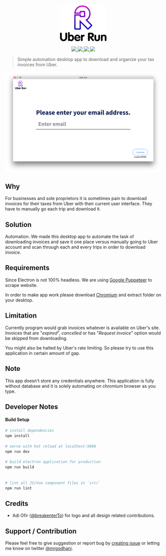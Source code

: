 <p align="center"><img src="/uber-run.png" alt="Uber Run" width="150"></p>

<p align="center">
<a href="https://travis-ci.org/break-enter/uberrun">
<img src="https://travis-ci.org/break-enter/uberrun.svg?branch=master">
</a>
<a href="https://codeclimate.com/github/break-enter/uberrun/maintainability">
<img src="https://api.codeclimate.com/v1/badges/a176f7fdd72bd288291f/maintainability" />
</a>
<a href="https://david-dm.org/break-enter/uberrun">
<img src="https://david-dm.org/break-enter/uberrun.svg" />
</a>
<a href="https://david-dm.org/break-enter/uberrun?type=dev" title="devDependencies status"><img src="https://david-dm.org/break-enter/uberrun/dev-status.svg"/></a>
</p>


> Simple automation desktop app to download and organize your tax invoices from Uber.


![screenshot](/appscreen.png)

## Why

For businesses and sole proprietors it is sometimes pain to download invoices for their taxes from Uber with their current user interface. They have to manually go each trip and download it.

## Solution

Automation. We made this desktop app to automate the task of downloading invoices and save it one place versus manually going to Uber account and scan through each and every trips in order to download invoice.

## Requirements

Since Electron is not 100% headless. We are using [Google Puppeteer](https://github.com/GoogleChrome/puppeteer) to scrape website.

In order to make app work please download [Chromium](https://download-chromium.appspot.com/) and extract folder on your desktop.

## Limitation

Currently program would grab invoices whatever is available on Uber's site. Invoices that are "*expired*", *cancelled* or has "*Request invoice*" option would be skipped from downloading.

You might also be halted by Uber's rate limiting. So please try to use this application in certain amount of gap.

## Note

This app doesn't store any credentials anywhere. This application is fully without database and it is solely automating on chromium browser as you type.

## Developer Notes

#### Build Setup

``` bash
# install dependencies
npm install

# serve with hot reload at localhost:9080
npm run dev

# build electron application for production
npm run build


# lint all JS/Vue component files in `src/`
npm run lint

```

## Credits

- Adi Ofir ([@breakenterTo](https://twitter.com/breakenterTo)) for logo and all design related contributions.

## Support / Contribution

Please feel free to give suggestion or report bug by [creating issue](https://github.com/break-enter/uberrun/issues) or letting me know on twitter [@mrgodhani](https://twitter.com/mrgodhani).
